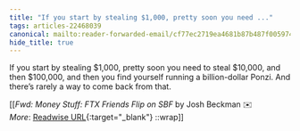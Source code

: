 ```yaml
---
title: "If you start by stealing $1,000, pretty soon you need ..."
tags: articles-22468039
canonical: mailto:reader-forwarded-email/cf77ec2719ea4681b87b487f00597453
hide_title: true
---
```


If you start by stealing $1,000, pretty soon you need to steal $10,000, and then $100,000, and then you find yourself running a billion-dollar Ponzi. And there’s rarely a way to come back from that.


[[<cite>_Fwd: Money Stuff: FTX Friends Flip on SBF_</cite> by Josh Beckman ✉️<br>
_More_: [Readwise URL](https://readwise.io/open/442185275){:target="_blank"}
::wrap]]